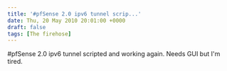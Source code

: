 ```yaml
---
title: '#pfSense 2.0 ipv6 tunnel scrip...'
date: Thu, 20 May 2010 20:01:00 +0000
draft: false
tags: [The firehose]
---
```


#pfSense 2.0 ipv6 tunnel scripted and working again. Needs GUI but I'm tired.